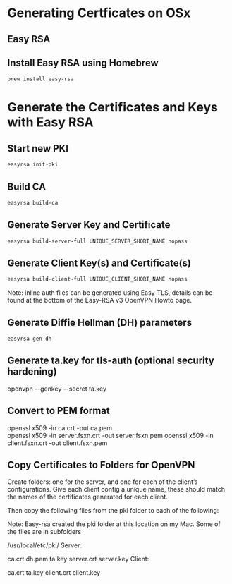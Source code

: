 # Generating Certficates on OSx

## Easy RSA

## Install Easy RSA using Homebrew

```bash
brew install easy-rsa
```

# Generate the Certificates and Keys with Easy RSA

## Start new PKI

```bash
easyrsa init-pki
```

## Build CA

```bash
easyrsa build-ca
```

## Generate Server Key and Certificate

```bash
easyrsa build-server-full UNIQUE_SERVER_SHORT_NAME nopass
```

## Generate Client Key(s) and Certificate(s)

```bash
easyrsa build-client-full UNIQUE_CLIENT_SHORT_NAME nopass
```

Note: inline auth files can be generated using Easy-TLS, details can be found at the bottom of the Easy-RSA v3 OpenVPN Howto page.

## Generate Diffie Hellman (DH) parameters

```bash
easyrsa gen-dh
```

## Generate ta.key for tls-auth (optional security hardening)

openvpn --genkey --secret ta.key

## Convert to PEM format

openssl x509 -in ca.crt -out ca.pem  
openssl x509 -in server.fsxn.crt -out server.fsxn.pem
openssl x509 -in client.fsxn.crt -out client.fsxn.pem

## Copy Certificates to Folders for OpenVPN

Create folders: one for the server, and one for each of the client’s configurations. Give each client config a unique name, these should match the names of the certificates generated for each client.

Then copy the following files from the pki folder to each of the following:

Note: Easy-rsa created the pki folder at this location on my Mac. Some of the files are in subfolders

/usr/local/etc/pki/
Server:

ca.crt
dh.pem
ta.key
server.crt
server.key
Client:

ca.crt
ta.key
client.crt
client.key
